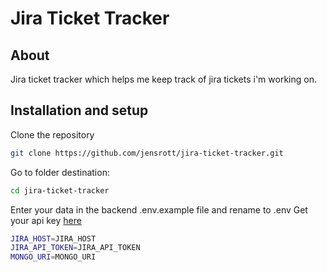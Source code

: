 # Jira Ticket Tracker

## About

Jira ticket tracker which helps me keep track of jira tickets i'm working on. 

## Installation and setup

Clone the repository 

```sh
git clone https://github.com/jensrott/jira-ticket-tracker.git
```

Go to folder destination:

```sh
cd jira-ticket-tracker
```

Enter your data in the backend .env.example file and rename to .env
Get your api key [here](http://confluence.atlassian.com/cloud/api-tokens-938839638.html)

```sh
JIRA_HOST=JIRA_HOST
JIRA_API_TOKEN=JIRA_API_TOKEN
MONGO_URI=MONGO_URI
```
